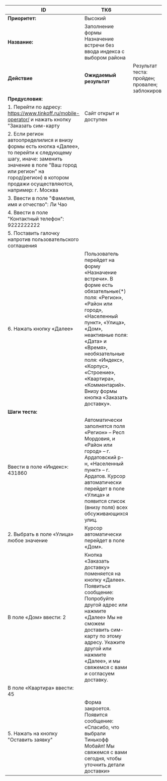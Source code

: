 |    ID                                                                                                                                                                                                                                             |    ТК6                                                                                                                                                                                                                                                                                                                                    |                                                                |
|---------------------------------------------------------------------------------------------------------------------------------------------------------------------------------------------------------------------------------------------------|-------------------------------------------------------------------------------------------------------------------------------------------------------------------------------------------------------------------------------------------------------------------------------------------------------------------------------------------|----------------------------------------------------------------|
|    **Приоритет:**                                                                                                                                                                                                                                     |    Высокий                                                                                                                                                                                                                                                                                                                                |                                                                |
|    **Название:**                                                                                                                                                                                                                                      |    Заполнение формы   Назначение встречи без ввода индекса с выбором района                                                                                                                                                                                                                                                               |                                                                |
|    **Действие**                                                                                                                                                                                                                                       |    **Ожидаемый результат**                                                                                                                                                                                                                                                                                                                    |    Результат теста:   пройден;    провален;   заблокирован;    |
|    **Предусловия:**                                                                                                                                                                                                                                   |                                                                                                                                                                                                                                                                                                                                           |                                                                |
|      1.  Перейти по адресу: https://www.tinkoff.ru/mobile-operator/        и нажать кнопку "Заказать сим-карту                                                                                                                                      |    Сайт открыт и доступен                                                                                                                                                                                                                                                                                                                 |                                                                |
|    2.        Если регион   автоопределилися и внизу формы есть кнопка «Далее», то перейти к следующему   шагу, иначе: заменить значение в поле "Ваш город или регион" на   город(регион) в котором продажи осуществляются, например: г. Москва    |                                                                                                                                                                                                                                                                                                                                           |                                                                |
|    3.        Ввести в   поле "Фамилия, имя и отчество":        Ли Чао                                                                                                                                                                             |                                                                                                                                                                                                                                                                                                                                           |                                                                |
|      4.  Ввести в поле "Контактный телефон":     9222222222                                                                                                                                                                                         |                                                                                                                                                                                                                                                                                                                                           |                                                                |
|      5.  Поставить галочку напротив пользовательского соглашения                                                                                                                                                                                    |                                                                                                                                                                                                                                                                                                                                           |                                                                |
|       6. Нажать кнопку «Далее»                                                                                                                                                                                                                      |    Пользователь перейдет   на форму «Назначение встречи». В форме есть обязательные(*) поля: «Регион»,   «Район или город», «Населенный пункт», «Улица», «Дом», неактивные поля:   «Дата» и «Время», необязательные поля: «Индекс», «Корпус», «Строение»,   «Квартира», «Комментарий». Внизу формы кнопка «Заказать доставку».            |                                                                |
|    **Шаги   теста:**                                                                                                                                                                                                                                  |                                                                                                                                                                                                                                                                                                                                           |                                                                |
|        Ввести в        поле «Индекс»:      431860                                                                                                                                                                                                 |    Автоматически заполнятся поля «Регион» – Респ   Мордовия, и «Район или город» – г. Ардатовский р-н, «Населенный пункт» – г.   Ардатов. Курсор автоматически перейдет в поле «Улица» и появится список   (внизу поля) всех обсуживающихся улиц.                                                                                         |                                                                |
|    2.        Выбрать в   поле «Улица» любое значение                                                                                                                                                                                              |    Курсор автоматически перейдет в поле «Дом».                                                                                                                                                                                                                                                                                            |                                                                |
|        В поле «Дом»        ввести:      2                                                                                                                                                                                                         |    Кнопка «Заказать доставку» поменяется на кнопку   «Далее». Появиться сообщение:   Попробуйте другой адрес или нажмите «Далее»   Мы не сможем доставить сим-карту по этому адресу.   Укажите другой или нажмите «Далее», и мы свяжемся с вами и согласуем   доставку.                                                                   |                                                                |
|        В поле «Квартира»        ввести:      45                                                                                                                                                                                                   |                                                                                                                                                                                                                                                                                                                                           |                                                                |
|    5.        Нажать на   кнопку "Оставить заявку"                                                                                                                                                                                                 |    Форма закроется.   Появится сообщение: «Спасибо, что выбрали Тинькофф Мобайл! Мы свяжемся с вами   сегодня, чтобы уточнить детали доставки»                                                                                                                                                                                            |                                                                |
